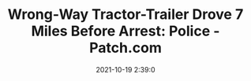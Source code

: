 ---
"title": "Wrong-Way Tractor-Trailer Drove 7 Miles Before Arrest: Police - Patch.com"
"date": "2021-10-19 2:39:0"
"feed_name": "GOOGLENEWSCONSTRUCTION"
"feed_website": "https://news.google.com/search?q=construction%2Bincident&hl=en-US&gl=US&ceid=US:en"
"feed_rss": "https://news.google.com/rss/search?q=construction%2Bincident&hl=en-US&gl=US&ceid=US:en"
"link": "https://patch.com/maryland/belair/wrong-way-tractor-trailer-drove-7-miles-arrest-police"
"source": "{'href': 'https://patch.com', 'title': 'Patch.com'}"
"file": "_posts/2021-1-1-f44acc95908c87ed38a2f57aa95ee7bc30cb6ba1.md"
"accident": "0"
"drilling": "0"
"represented_by": "0"
"dead": "0"
"injured": "0"
"arrested": "0"
"place": "unknown place"
"where": "unknown site"
"causes": "unknown"
"place_uri": "unknown place"
---